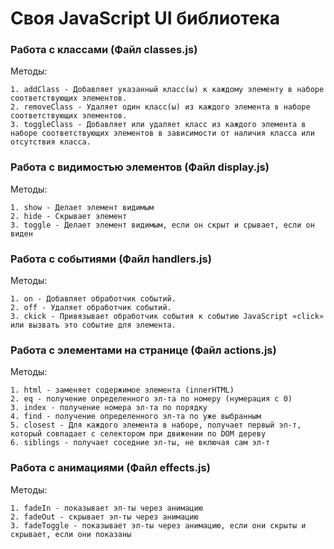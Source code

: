 # Своя JavaScript UI библиотека


### Работа с классами (Файл classes.js)

Методы:

    1. addClass - Добавляет указанный класс(ы) к каждому элементу в наборе соответствующих элементов.
    2. removeClass - Удаляет один класс(ы) из каждого элемента в наборе соответствующих элементов.
    3. toggleClass - Добавляет или удаляет класс из каждого элемента в наборе соответствующих элементов в зависимости от наличия класса или отсутствия класса.


### Работа с видимостью элементов (Файл display.js)

Методы:

    1. show - Делает элемент видимым
    2. hide - Скрывает элемент
    3. toggle - Делает элемент видимым, если он скрыт и срывает, если он виден



### Работа с событиями (Файл handlers.js)

Методы:

    1. on - Добавляет обработчик событий.
    2. off - Удаляет обработчик событий.
    3. ckick - Привязывает обработчик события к событию JavaScript «click» или вызвать это событие для элемента.


### Работа с элементами на странице (Файл actions.js)

Методы:

    1. html - заменяет содержимое элемента (innerHTML)
    2. eq - получение определенного эл-та по номеру (нумерация с 0)
    3. index - получение номера эл-та по порядку 
    4. find - получение определенного эл-та по уже выбранным
    5. closest - Для каждого элемента в наборе, получает первый эл-т, который совпадает с селектором при движении по DOM дереву
    6. siblings - получает соседние эл-ты, не включая сам эл-т


### Работа с анимациями (Файл effects.js)

Методы:

    1. fadeIn - показывает эл-ты через анимацию
    2. fadeOut - скрывает эл-ты через анимацию  
    3. fadeToggle - показывает эл-ты через анимацию, если они скрыты и скрывает, если они показаны 

